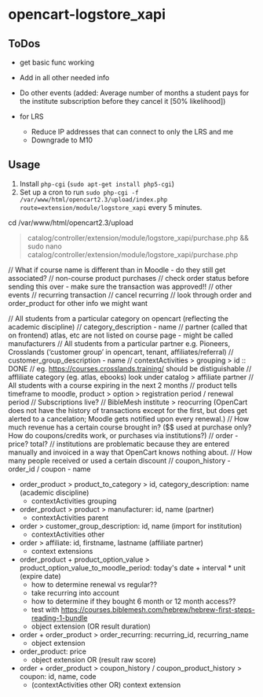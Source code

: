 # opencart-logstore_xapi

## ToDos

- get basic func working
- Add in all other needed info
- Do other events (added: Average number of months a student pays for the institute subscription before they cancel it [50% likelihood])

- for LRS
  - Reduce IP addresses that can connect to only the LRS and me
  - Downgrade to M10

## Usage

1) Install `php-cgi` (`sudo apt-get install php5-cgi`)
2) Set up a cron to run `sudo php-cgi -f /var/www/html/opencart2.3/upload/index.php route=extension/module/logstore_xapi` every 5 minutes.

cd /var/www/html/opencart2.3/upload
> catalog/controller/extension/module/logstore_xapi/purchase.php && sudo nano catalog/controller/extension/module/logstore_xapi/purchase.php



  // What if course name is different than in Moodle - do they still get associated?
  // non-course product purchases
  // check order status before sending this over - make sure the transaction was approved!!
  // other events
    // recurring transaction
    // cancel recurring
  // look through order and order_product for other info we might want

  // All students from a particular category on opencart (reflecting the academic discipline)
    // category_description - name
    // partner (called that on frontend) atlas, etc are not listed on course page - might be called manufacturers
  // All students from a particular partner e.g. Pioneers, Crosslands (‘customer group’ in opencart, tenant, affiliates/referral)
    // customer_group_description - name
    // contextActivities > grouping > id :: DONE
    // eg. https://courses.crosslands.training/ should be distiguishable
    // affliliate category (eg. atlas, ebooks) look under catalog > affiliate partner
  // All students with a course expiring in the next 2 months
    // product tells timeframe to moodle, product > option > registration period / renewal period
  // Subscriptions live?
    // BibleMesh institute > reocurring (OpenCart does not have the history of transactions except for the first, but does get alerted to a cancelation; Moodle gets notified upon every renewal.)
  // How much revenue has a certain course brought in? ($$ used at purchase only? How do coupons/credits work, or purchases via institutions?)
    // order - price? total?
    // institutions are problematic because they are entered manually and invoiced in a way that OpenCart knows nothing about.
  // How many people received or used a certain discount
    // coupon_history - order_id / coupon - name

- order_product > product_to_category > id, category_description: name (academic discipline)
  - contextActivities grouping
- order_product > product > manufacturer: id, name (partner)
  - contextActivities parent
- order > customer_group_description: id, name (import for institution)
  - contextActivities other
- order > affiliate: id, firstname, lastname (affiliate partner)
  - context extensions
- order_product + product_option_value > product_option_value_to_moodle_period: today's date + interval * unit (expire date)
  - how to determine renewal vs regular??
  - take recurring into account
  - how to determine if they bought 6 month or 12 month access??
  - test with https://courses.biblemesh.com/hebrew/hebrew-first-steps-reading-1-bundle
  - object extension (OR result duration)
- order + order_product > order_recurring: recurring_id, recurring_name
  - object extension
- order_product: price
  - object extension OR (result raw score)
- order + order_product > coupon_history / coupon_product_history > coupon: id, name, code
  - (contextActivities other OR) context extension




